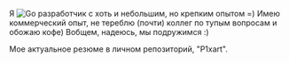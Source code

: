 Я ![Go](https://img.shields.io/badge/go-%2300ADD8.svg?style=for-the-badge&logo=go&logoColor=white) разработчик с хоть и небольшим, но крепким опытом =)
Имею коммерческий опыт, не тереблю (почти) коллег по тупым вопросам и обожаю кофе)
Вобщем, надеюсь, мы подружимся :)

Мое актуальное резюме в личном репозиторий, "P1xart".
